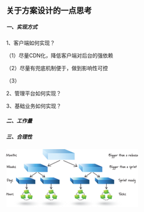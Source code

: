 ## 关于方案设计的一点思考

##### 一、实现方式

1、客户端如何实现？

（1）尽量CDN化，降低客户端对后台的强依赖

（2）尽量有兜底机制便于，做到影响性可控

（3）

2、管理平台如何实现？

3、基础业务如何实现？

##### 二、工作量







##### 三、合理性







<img src="关于方案设计的一点思考.assets/image-20221104141115955.png" alt="image-20221104141115955" style="zoom:50%;" />




